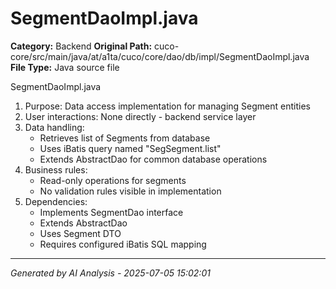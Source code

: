 # SegmentDaoImpl.java

**Category:** Backend
**Original Path:** cuco-core/src/main/java/at/a1ta/cuco/core/dao/db/impl/SegmentDaoImpl.java
**File Type:** Java source file

SegmentDaoImpl.java
1. Purpose: Data access implementation for managing Segment entities
2. User interactions: None directly - backend service layer
3. Data handling:
   - Retrieves list of Segments from database
   - Uses iBatis query named "SegSegment.list"
   - Extends AbstractDao for common database operations
4. Business rules:
   - Read-only operations for segments
   - No validation rules visible in implementation
5. Dependencies:
   - Implements SegmentDao interface
   - Extends AbstractDao
   - Uses Segment DTO
   - Requires configured iBatis SQL mapping

---
*Generated by AI Analysis - 2025-07-05 15:02:01*
